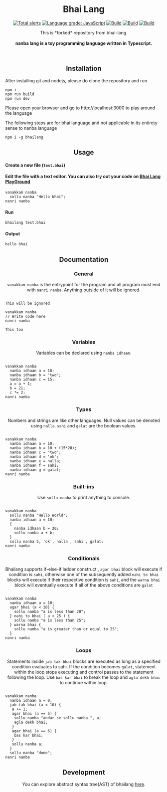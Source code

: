 <h1 align="center">Bhai Lang</h1>
<p align="center">
<a href="https://lgtm.com/projects/g/DulLabs/bhai-lang/alerts/"><img alt="Total alerts" src="https://img.shields.io/lgtm/alerts/g/DulLabs/bhai-lang.svg?logo=lgtm&logoWidth=18"/></a>
<a href="https://lgtm.com/projects/g/DulLabs/bhai-lang/context:javascript"><img alt="Language grade: JavaScript" src="https://img.shields.io/lgtm/grade/javascript/g/DulLabs/bhai-lang.svg?logo=lgtm&logoWidth=18"/></a>
<a href="https://github.com/DulLabs/bhai-lang/actions/workflows/node.js.yml/badge.svg"><img alt="Build" src="https://github.com/DulLabs/bhai-lang/actions/workflows/node.js.yml/badge.svg"/></a>
<a href="https://bhailang.js.org/"><img alt="Build" src="https://img.shields.io/badge/website-bhailang.js.org-orange"/></a>
<a href="https://www.npmjs.com/package/bhailang"><img alt="Build" src="https://img.shields.io/badge/npm-bhailang-orange"/></a>
  
</p>
<p align="center">
  This is *forked* repository from bhai-lang.<br><br>
  <b>nanba lang is a toy programming language written in Typescript.</b>
</p>
<br>

<h2 align="center">Installation</h2>

After installing git and nodejs, please do clone the repository and run

```
npm i
npm run build
npm run dev
```
Please open your browser and go to http://localhost:3000 to play around the language

The following steps are for bhai language and not applicable in its entirety sense to nanba language

```
npm i -g bhailang
```

<h2 align="center">Usage</h2>

<h4 align="left">Create a new file (<code>test.bhai</code>)</h4>


<h4 align="left">Edit the file with a text editor.
You can also try out your code on <a href="https://bhailang.js.org/#playground">Bhai Lang PlayGround</a></h4>

```
vanakkam nanba
  sollu nanba "Hello bhai";
nanri nanba

```

<h4 align="left">Run</h4>

```
bhailang test.bhai
```

<h4 align="left">Output</h4>

```
hello bhai
```

<h2 align="center">Documentation</h2>

<h3 align="center">General</h3>
<p align="center"><code>vanakkam nanba</code> is the entrypoint for the program and all program must end with <code>nanri nanba</code>. Anything outside of it will be ignored.</p>

```

This will be ignored

vanakkam nanba
// Write code here
nanri nanba

This too
```

<h3 align="center">Variables</h3>
<p align="center">Variables can be declared using <code>nanba idhaan</code>.</p>

```

vanakkam nanba
  nanba idhaan a = 10;
  nanba idhaan b = "two";
  nanba idhaan c = 15;
  a = a + 1;
  b = 21;
  c *= 2;
nanri nanba
```

<h3 align="center">Types</h3>
<p align="center">Numbers and strings are like other languages. Null values can be denoted using <code>nalla</code>. <code>sahi</code> and <code>galat</code> are the boolean values.</p>

```

vanakkam nanba
  nanba idhaan a = 10;
  nanba idhaan b = 10 + (15*20);
  nanba idhaan c = "two";
  nanba idhaan d = 'ok';
  nanba idhaan e = nalla;
  nanba idhaan f = sahi;
  nanba idhaan g = galat;
nanri nanba
```

<h3 align="center">Built-ins</h3>
<p align="center">Use <code>sollu nanba</code> to print anything to console.</p>

```

vanakkam nanba
  sollu nanba "Hello World";
  nanba idhaan a = 10;
  {
    nanba idhaan b = 20;
    sollu nanba a + b;
  }
  sollu nanba 5, 'ok', nalla , sahi , galat;
nanri nanba
```

<h3 align="center">Conditionals</h3>
<p align="center">Bhailang supports if-else-if ladder construct , <code>agar bhai</code> block will execute if condition is <code>sahi</code>, otherwise one of the subsequently added <code>nahi to bhai</code> blocks will execute if their respective condition is <code>sahi</code>, and the <code>warna bhai</code> block will eventually execute if all of the above conditions are <code>galat</code>

```

vanakkam nanba
  nanba idhaan a = 10;
  agar bhai (a < 20) {
    sollu nanba "a is less than 20";
  } nahi to bhai ( a < 25 ) {
    sollu nanba "a is less than 25";
  } warna bhai {
    sollu nanba "a is greater than or equal to 25";
  }
nanri nanba
```

<h3 align="center">Loops</h3>
<p align="center">Statements inside <code>jab tak bhai</code> blocks are executed as long as a specified condition evaluates to sahi. If the condition becomes <code>galat</code>, statement within the loop stops executing and control passes to the statement following the loop. Use <code>bas kar bhai</code> to break the loop and <code className="language-cpp">agla dekh bhai</code> to continue within loop.</p>


```

vanakkam nanba
  nanba idhaan a = 0;
  jab tak bhai (a < 10) {
   a += 1;
   agar bhai (a == 5) {
    sollu nanba "andar se sollu nanba ", a;
    agla dekh bhai;
   }
   agar bhai (a == 6) {
    bas kar bhai;
   }
   sollu nanba a;
  }
  sollu nanba "done";
nanri nanba
```

<h2 align="center">Development</h2>
<p align="center">You can explore abstract syntax tree(AST) of bhailang <a href="https://bhailang-ast.netlify.app/" target="_blank">here</a>.</p>








